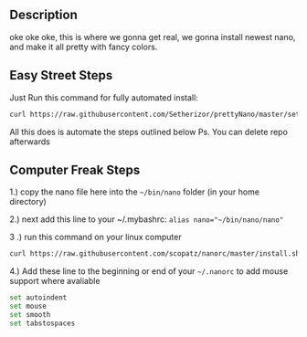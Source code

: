 
## Description
oke oke oke, this is where we gonna  get real,
we gonna install newest nano, and make it all pretty with fancy colors.

## Easy Street Steps
Just Run this command for fully automated install:
```sh
curl https://raw.githubusercontent.com/Setherizor/prettyNano/master/setup.sh | sh
```
All this does is automate the steps outlined below
Ps. You can delete repo afterwards
## Computer Freak Steps
1.) copy the nano file here into the `~/bin/nano` folder (in your home directory)

2.) next add this line to your ~/.mybashrc: `alias nano="~/bin/nano/nano"`

3 .) run this command on your linux computer
```sh
curl https://raw.githubusercontent.com/scopatz/nanorc/master/install.sh | sh
```
4.) Add these line to the beginning or end of your `~/.nanorc` to add mouse support where avaliable
```sh
set autoindent
set mouse
set smooth
set tabstospaces
```
